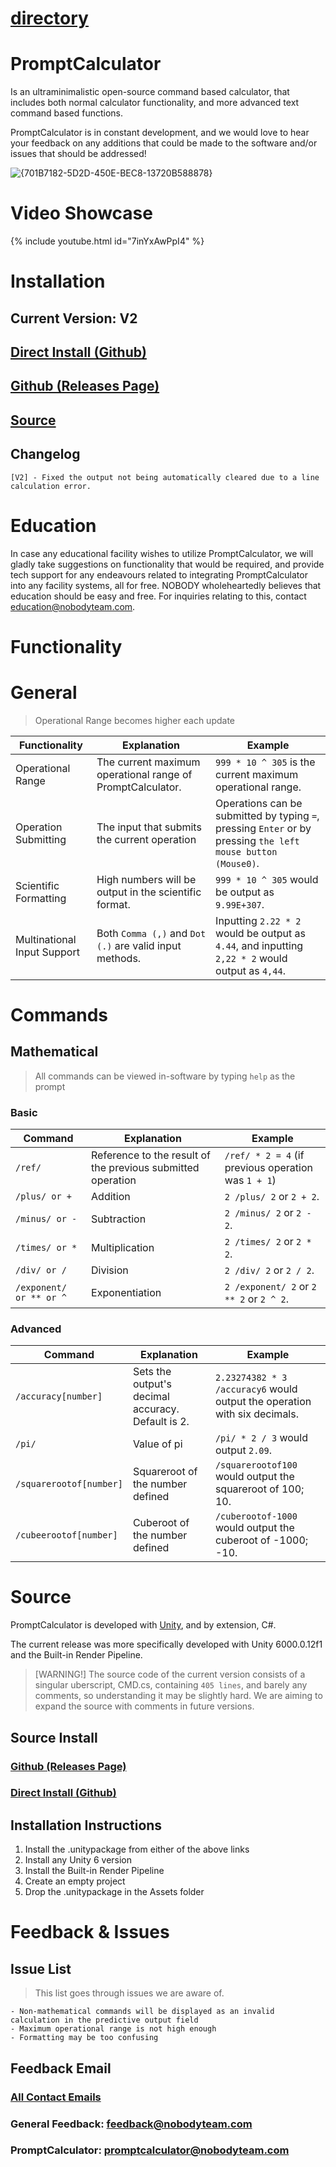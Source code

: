 # [directory](https://nobodyteam.com)

# PromptCalculator
Is an ultraminimalistic open-source command based calculator, that includes both normal calculator functionality, and more advanced text command based functions.

PromptCalculator is in constant development, and we would love to hear your feedback on any additions that could be made to the software and/or issues that should be addressed!

![{701B7182-5D2D-450E-BEC8-13720B588878}](https://github.com/user-attachments/assets/39baf561-0ec5-4abc-9259-973f9c328635)

# Video Showcase

{% include youtube.html id="7inYxAwPpI4" %}

# Installation

## Current Version: V2

## [Direct Install (Github)](https://github.com/NOBODY-Team/promptcalculator/releases/download/V2/PromptCalculator.zip)
## [Github (Releases Page)](https://github.com/NOBODY-Team/promptcalculator/releases/tag/V2)
## [Source](https://nobodyteam.com/promptcalculator/#source-1)

## Changelog

```
[V2] - Fixed the output not being automatically cleared due to a line calculation error.
```


# Education

In case any educational facility wishes to utilize PromptCalculator, we will gladly take suggestions on functionality that would be required, and provide tech support for any endeavours related to integrating PromptCalculator into any facility systems, all for free. NOBODY wholeheartedly believes that education should be easy and free. For inquiries relating to this, contact [education@nobodyteam.com](mailto:education@nobodyteam.com).

# Functionality

# General

> Operational Range becomes higher each update

| Functionality | Explanation | Example |
| --- | --- | --- |
| Operational Range | The current maximum operational range of PromptCalculator. | `999 * 10 ^ 305` is the current maximum operational range. |
| Operation Submitting | The input that submits the current operation | Operations can be submitted by typing `=`, pressing `Enter` or by pressing `the left mouse button (Mouse0)`. |
| Scientific Formatting | High numbers will be output in the scientific format. | `999 * 10 ^ 305` would be output as `9.99E+307`. |
| Multinational Input Support | Both `Comma (,)` and `Dot (.)` are valid input methods. | Inputting `2.22 * 2` would be output as `4.44`, and inputting `2,22 * 2` would output as `4,44`. |

# Commands

## Mathematical

> All commands can be viewed in-software by typing `help` as the prompt

### Basic

| Command | Explanation | Example |
| --- | --- | --- |
| `/ref/` | Reference to the result of the previous submitted operation | `/ref/ * 2 = 4` (if previous operation was `1 + 1`) |
| `/plus/ or +` | Addition | `2 /plus/ 2` or `2 + 2`. |
| `/minus/ or -` | Subtraction | `2 /minus/ 2` or `2 - 2`. |
| `/times/ or *` | Multiplication | `2 /times/ 2` or `2 * 2`. |
| `/div/ or /` | Division | `2 /div/ 2` or `2 / 2`. |
| `/exponent/ or ** or ^` | Exponentiation | `2 /exponent/ 2` or `2 ** 2` or `2 ^ 2`. |

### Advanced

| Command | Explanation | Example |
| --- | --- | --- |
| `/accuracy[number]` | Sets the output's decimal accuracy. Default is 2. | `2.23274382 * 3 /accuracy6` would output the operation with six decimals. |
| `/pi/` | Value of pi | `/pi/ * 2 / 3` would output `2.09`. |
| `/squarerootof[number]` | Squareroot of the number defined | `/squarerootof100` would output the squareroot of 100; 10. |
| `/cubeerootof[number]` | Cuberoot of the number defined | `/cuberootof-1000` would output the cuberoot of -1000; -10. |

# Source

PromptCalculator is developed with [Unity](https://unity.com/), and by extension, C#. 

The current release was more specifically developed with Unity 6000.0.12f1 and the Built-in Render Pipeline.

> [WARNING!]
> The source code of the current version consists of a singular uberscript, CMD.cs, containing `405 lines`, and barely any comments, so understanding it may be slightly hard. We are aiming to expand the source with comments in future versions.

## Source Install

### [Github (Releases Page)](https://github.com/NOBODY-Team/promptcalculator/releases/tag/V2-Source)

### [Direct Install (Github)](https://github.com/NOBODY-Team/promptcalculator/releases/download/V2-Source/PromptCalculatorSource.unitypackage)

## Installation Instructions

1. Install the .unitypackage from either of the above links
2. Install any Unity 6 version
3. Install the Built-in Render Pipeline
4. Create an empty project
5. Drop the .unitypackage in the Assets folder

# Feedback & Issues

## Issue List

> This list goes through issues we are aware of.

```
- Non-mathematical commands will be displayed as an invalid calculation in the predictive output field
- Maximum operational range is not high enough
- Formatting may be too confusing
```

## Feedback Email

### [All Contact Emails](https://nobodyteam.com/contact)

### General Feedback: [feedback@nobodyteam.com](mailto:feedback@nobodyteam.com)

### PromptCalculator: [promptcalculator@nobodyteam.com](mailto:promptcalculator@nobodyteam.com)

